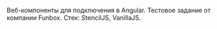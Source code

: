 Веб-компоненты для подключения в Angular. Тестовое задание от компании Funbox. Стек: StencilJS, VanillaJS.
